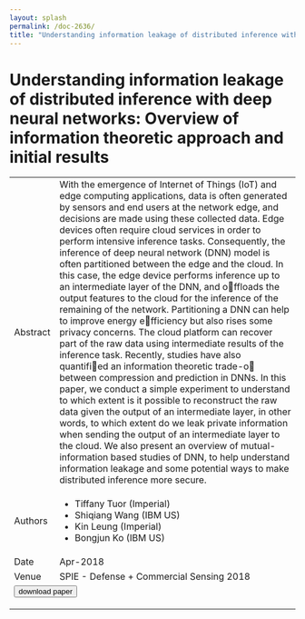 ```yaml
---
layout: splash
permalink: /doc-2636/
title: "Understanding information leakage of distributed inference with deep neural networks: Overview of information theoretic approach and initial results"
---
```


# Understanding information leakage of distributed inference with deep neural networks: Overview of information theoretic approach and initial results

<table>
    <tbody>
    <tr>
        <td>Abstract</td>
        <td>With the emergence of Internet of Things (IoT) and edge computing applications, data is often generated by sensors and end users at the network edge, and decisions are made using these collected data. Edge devices often require cloud services in order to perform intensive inference tasks. Consequently, the inference of deep neural network (DNN) model is often partitioned between the edge and the cloud. In this case, the edge device performs inference up to an intermediate layer of the DNN, and offloads the output features to the cloud for the inference of the remaining of the network. Partitioning a DNN can help to improve energy efficiency but also rises some privacy concerns. The cloud platform can recover part of the raw data using intermediate results of the inference task. Recently, studies have also quantified an information theoretic trade-o between compression and prediction in DNNs. In this paper, we conduct a simple experiment to understand to which extent is it possible to reconstruct the raw data given the output of an intermediate layer, in other words, to which extent do we leak private information when sending the output of an intermediate layer to the cloud. We also present an overview of mutual-information based studies of DNN, to help understand information leakage and some potential ways to make distributed inference more secure.</td>
    </tr>
    <tr>
        <td>Authors</td>
        <td>
            <ul>
                <li>Tiffany Tuor (Imperial)</li>
                <li>Shiqiang Wang (IBM US)</li>
                <li>Kin Leung (Imperial)</li>
                <li>Bongjun Ko (IBM US)</li>
            </ul>
        </td>
    </tr>
    <tr>
        <td>Date</td>
        <td>Apr-2018</td>
    </tr>
    <tr>
        <td>Venue</td>
        <td>SPIE - Defense + Commercial Sensing 2018</td>
    </tr>
        <tr>
            <td colspan="2">
                <form method="get" action="https://dais-ita.org/sites/default/files/2175_paper.pdf">
                    <button type="submit">download paper</button>
                </form>
            </td>
        </tr>
    </tbody>
</table>
